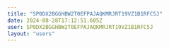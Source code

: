 ```yaml
---
title: "SP0DX2BGGHBW2T0EFPAJAQKMRJRT19VZ1B1RFC5J"
date: 2024-08-28T17:12:51.605Z
user: SP0DX2BGGHBW2T0EFPAJAQKMRJRT19VZ1B1RFC5J
layout: "users"
---
```

    